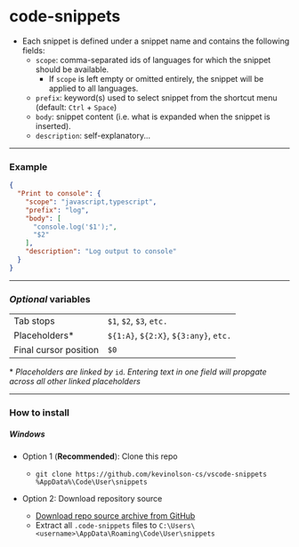 
# code-snippets

* Each snippet is defined under a snippet name and contains the following fields:
  * `scope`: comma-separated ids of languages for which the snippet should be available.
    * If `scope` is left empty or omitted entirely, the snippet will be applied to all languages.
  * `prefix`: keyword(s) used to select snippet from the shortcut menu (default: `Ctrl` + `Space`)
  * `body`: snippet content (i.e. what is expanded when the snippet is inserted).
  * `description`: self-explanatory...

* * *

### Example

```json
{
  "Print to console": {
    "scope": "javascript,typescript",
    "prefix": "log",
    "body": [
      "console.log('$1');",
      "$2"
    ],
    "description": "Log output to console"
  }
}
```

* * *

### *Optional* variables

|||
|-|-|
|Tab stops|`$1`, `$2`, `$3`, `etc.`|
|Placeholders*|`${1:A}`, `${2:X}`, `${3:any}`, `etc.`|
|Final cursor position|`$0`|
\* *Placeholders are linked by* `id`. *Entering text in one field will propgate across all other linked placeholders*

* * *

### How to install

##### Windows
* Option 1 (**Recommended**): Clone this repo
  * `git clone https://github.com/kevinolson-cs/vscode-snippets %AppData%\Code\User\snippets`

* Option 2: Download repository source
  * [Download repo source archive from GitHub](https://github.com/kevinolson-cs/vscode-snippets/archive/refs/heads/main.zip)
  * Extract all `.code-snippets` files to `C:\Users\<username>\AppData\Roaming\Code\User\snippets`
